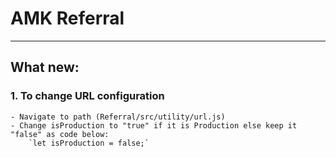 # AMK Referral
---
## What new:

### 1. To change URL configuration
    - Navigate to path (Referral/src/utility/url.js)
    - Change isProduction to "true" if it is Production else keep it "false" as code below:
        `let isProduction = false;`


